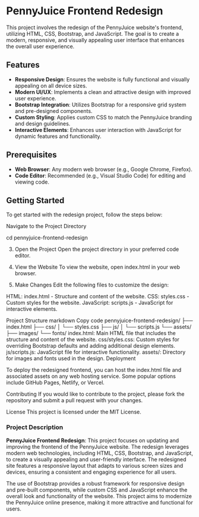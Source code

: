 
# PennyJuice Frontend Redesign

This project involves the redesign of the PennyJuice website's frontend, utilizing HTML, CSS, Bootstrap, and JavaScript. The goal is to create a modern, responsive, and visually appealing user interface that enhances the overall user experience.

## Features

- **Responsive Design**: Ensures the website is fully functional and visually appealing on all device sizes.
- **Modern UI/UX**: Implements a clean and attractive design with improved user experience.
- **Bootstrap Integration**: Utilizes Bootstrap for a responsive grid system and pre-designed components.
- **Custom Styling**: Applies custom CSS to match the PennyJuice branding and design guidelines.
- **Interactive Elements**: Enhances user interaction with JavaScript for dynamic features and functionality.

## Prerequisites

- **Web Browser**: Any modern web browser (e.g., Google Chrome, Firefox).
- **Code Editor**: Recommended (e.g., Visual Studio Code) for editing and viewing code.

## Getting Started

To get started with the redesign project, follow the steps below:

Navigate to the Project Directory

cd pennyjuice-frontend-redesign

3. Open the Project
Open the project directory in your preferred code editor.

4. View the Website
To view the website, open index.html in your web browser.

5. Make Changes
Edit the following files to customize the design:

HTML: index.html - Structure and content of the website.
CSS: styles.css - Custom styles for the website.
JavaScript: scripts.js - JavaScript for interactive elements.


Project Structure
markdown
Copy code
pennyjuice-frontend-redesign/
├── index.html
├── css/
│   └── styles.css
├── js/
│   └── scripts.js
└── assets/
    ├── images/
    └── fonts/
index.html: Main HTML file that includes the structure and content of the website.
css/styles.css: Custom styles for overriding Bootstrap defaults and adding additional design elements.
js/scripts.js: JavaScript file for interactive functionality.
assets/: Directory for images and fonts used in the design.
Deployment

To deploy the redesigned frontend, you can host the index.html file and associated assets on any web hosting service.
Some popular options include GitHub Pages, Netlify, or Vercel.

Contributing
If you would like to contribute to the project, please fork the repository and submit a pull request with your changes.

License
This project is licensed under the MIT License.



### Project Description

**PennyJuice Frontend Redesign**: This project focuses on updating and improving the frontend of the PennyJuice website. The redesign leverages modern web technologies, including HTML, CSS, Bootstrap, and JavaScript, to create a visually appealing and user-friendly interface. The redesigned site features a responsive layout that adapts to various screen sizes and devices, ensuring a consistent and engaging experience for all users. 

The use of Bootstrap provides a robust framework for responsive design and pre-built components, while custom CSS and JavaScript enhance the overall look and functionality of the website. This project aims to modernize the PennyJuice online presence, making it more attractive and functional for users.
